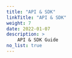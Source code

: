 ```yaml
---
title: "API & SDK"
linkTitle: "API & SDK"
weight: 7
date: 2022-01-07
description: >
    API & SDK Guide
no_list: true
---
```


